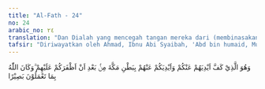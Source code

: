 ```yaml
---
title: "Al-Fath - 24"
no: 24
arabic_no: ٢٤
translation: "Dan Dialah yang mencegah tangan mereka dari (membinasakan) kamu dan (mencegah) tangan kamu dari (membinasakan) mereka di tengah (kota) Mekah setelah Allah memenangkan kamu atas mereka. Dan Allah Maha Melihat apa yang kamu kerjakan. "
tafsir: "Diriwayatkan oleh Ahmad, Ibnu Abi Syaibah, 'Abd bin humaid, Muslim, Abu Dawud, dan an-Nasa'i, dari Anas bin Malik, bahwa ia berkata, \"Pada Perang Hudaibiyyah, 80 orang musyrik Mekah dengan bersenjata lengkap telah menyerbu perkemahan Rasulullah dan para sahabat dari bukit Tan'im. Berkat doa Rasulullah saw, serangan itu dapat dipatahkan dan semua penyerbu itu dapat ditawan. Kemudian Rasulullah saw membebaskan dan memaafkan mereka maka turunlah ayat ini.\"\n\nAllah yang menahan dan menghambat serbuan orang-orang musyrik yang menyerbu perkemahan Rasulullah di Hudaibiyyah dan Allah pula yang menjanjikan kemenangan bagi Rasulullah saw dan kaum Muslimin. Kemudian Dia pula yang menimbulkan dalam hati Rasulullah saw rasa iba dan kasih sayang sehingga beliau membebaskan orang-orang kafir yang ditawan. Tidak seorang pun di antara mereka yang dibunuh, sekalipun kaum Muslimin telah berhasil memperoleh kemenangan.\n\nPada akhir ayat ini, Allah menegaskan bahwa Dia Maha Mengetahui semua yang dikerjakan oleh makhluk-Nya, tidak ada suatu apa pun yang tersembunyi bagi-Nya. Oleh karena itu, Dia akan memberi balasan segala amal perbuatan mereka dengan balasan yang setimpal dan adil."
---
```

وَهُوَ الَّذِيْ كَفَّ اَيْدِيَهُمْ عَنْكُمْ وَاَيْدِيَكُمْ عَنْهُمْ بِبَطْنِ مَكَّةَ مِنْۢ بَعْدِ اَنْ اَظْفَرَكُمْ عَلَيْهِمْ ۗوَكَانَ اللّٰهُ بِمَا تَعْمَلُوْنَ بَصِيْرًا 